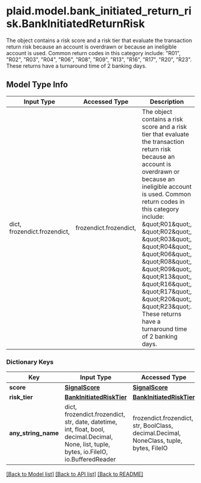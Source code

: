 # plaid.model.bank_initiated_return_risk.BankInitiatedReturnRisk

The object contains a risk score and a risk tier that evaluate the transaction return risk because an account is overdrawn or because an ineligible account is used. Common return codes in this category include: \"R01\", \"R02\", \"R03\", \"R04\", \"R06\", \"R08\",  \"R09\", \"R13\", \"R16\", \"R17\", \"R20\", \"R23\". These returns have a turnaround time of 2 banking days.

## Model Type Info
Input Type | Accessed Type | Description | Notes
------------ | ------------- | ------------- | -------------
dict, frozendict.frozendict,  | frozendict.frozendict,  | The object contains a risk score and a risk tier that evaluate the transaction return risk because an account is overdrawn or because an ineligible account is used. Common return codes in this category include: \&quot;R01\&quot;, \&quot;R02\&quot;, \&quot;R03\&quot;, \&quot;R04\&quot;, \&quot;R06\&quot;, \&quot;R08\&quot;,  \&quot;R09\&quot;, \&quot;R13\&quot;, \&quot;R16\&quot;, \&quot;R17\&quot;, \&quot;R20\&quot;, \&quot;R23\&quot;. These returns have a turnaround time of 2 banking days. | 

### Dictionary Keys
Key | Input Type | Accessed Type | Description | Notes
------------ | ------------- | ------------- | ------------- | -------------
**score** | [**SignalScore**](SignalScore.md) | [**SignalScore**](SignalScore.md) |  | 
**risk_tier** | [**BankInitiatedRiskTier**](BankInitiatedRiskTier.md) | [**BankInitiatedRiskTier**](BankInitiatedRiskTier.md) |  | 
**any_string_name** | dict, frozendict.frozendict, str, date, datetime, int, float, bool, decimal.Decimal, None, list, tuple, bytes, io.FileIO, io.BufferedReader | frozendict.frozendict, str, BoolClass, decimal.Decimal, NoneClass, tuple, bytes, FileIO | any string name can be used but the value must be the correct type | [optional]

[[Back to Model list]](../../README.md#documentation-for-models) [[Back to API list]](../../README.md#documentation-for-api-endpoints) [[Back to README]](../../README.md)

